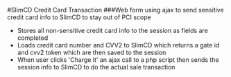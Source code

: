 #SlimCD Credit Card Transaction
###Web form using ajax to send sensitive credit card info to SlimCD to stay out of PCI scope
* Stores all non-sensitive credit card info to the session as fields are completed
* Loads credit card number and CVV2 to SlimCD which returns a gate id and cvv2 token which are then saved to the session
* When user clicks 'Charge it' an ajax call to a php script then sends the session info to SlimCD to do the actual sale transaction
